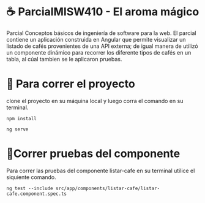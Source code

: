 # :coffee: ParcialMISW410 - El aroma mágico
Parcial Conceptos básicos de ingeniería de software para la web. El parcial contiene un aplicación construida en Angular que permite visualizar un listado de cafés provenientes de una API externa; de igual manera de utilizó un componente dinámico para recorrer los diferente tipos de cafés en un tabla, al cúal tambien se le aplicaron pruebas. 
# :rocket: Para correr el proyecto
clone el proyecto en su máquina local y luego corra el comando en su terminal.
```
npm install
```
```
ng serve
```

# :syringe:Correr pruebas del componente
Para correr las pruebas del componente listar-cafe en su terminal utilice el siquiente comando.
```
ng test --include src/app/components/listar-cafe/listar-cafe.component.spec.ts
```

